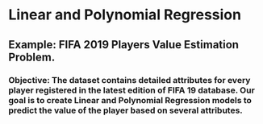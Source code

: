 # Linear and Polynomial Regression

## Example: FIFA 2019 Players Value Estimation Problem.

### Objective: The dataset contains detailed attributes for every player registered in the latest edition of FIFA 19 database. Our goal is to create Linear and Polynomial Regression models to predict the value of the player based on several attributes. 
